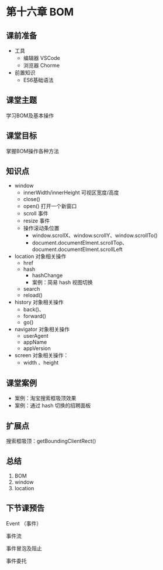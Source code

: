 # 第十六章 BOM 



## 课前准备

- 工具
  - 编辑器 VSCode
  - 浏览器 Chorme
- 前置知识
  - ES6基础语法

## 课堂主题

学习BOM及基本操作

## 课堂目标

掌握BOM操作各种方法

## 知识点

- window
  - innerWidth/innerHeight  可视区宽度/高度
  - close()
  - open()  打开一个新窗口
  - scroll 事件
  - resize 事件
  - 操作滚动条位置
    - window.scrollX、window.scrollY、window.scrollTo()
    - document.documentElment.scrollTop、document.documentElment.scrollLeft
- location 对象相关操作
  - href
  - hash 
    - hashChange
    - 案例：简易 hash 视图切换 
  - search
  - reload()
- history 对象相关操作
  - back()、
  - forward()
  - go()
- navigator 对象相关操作
  - userAgent
  - appName
  - appVersion
- screen 对象相关操作：
  - width 、height

## 课堂案例

- 案例：淘宝搜索框吸顶效果
- 案例：通过 hash 切换的招聘面板

## 扩展点

  搜索框吸顶：getBoundingClientRect()

## 总结

1. BOM 
2. window
3. location 

## 下节课预告

Event （事件）

事件流

事件冒泡及阻止

事件委托







